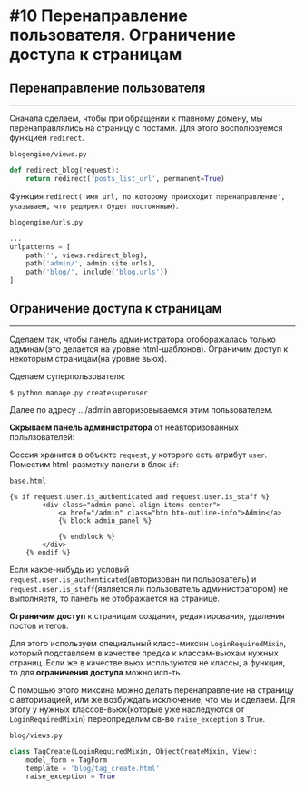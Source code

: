 # #10 Перенаправление пользователя. Ограничение доступа к страницам

## Перенаправление пользователя
---
Сначала сделаем, чтобы при обращении к главному домену, мы перенаправлялись на страницу с постами. Для этого восполюзуемся функцией `redirect`.

`blogengine/views.py`
```python
def redirect_blog(request):
    return redirect('posts_list_url', permanent=True)
```
Функция `redirect('имя url, по которому происходит перенаправление', указываем, что редирект будет постоянным)`.

`blogengine/urls.py`
```python
...
urlpatterns = [
    path('', views.redirect_blog),
    path('admin/', admin.site.urls),
    path('blog/', include('blog.urls'))
]
```

## Ограничение доступа к страницам
---
Сделаем так, чтобы панель администратора отоборажалась только админам(это делается на уровне html-шаблонов).
Ограничим доступ к некоторым страницам(на уровне вьюх).

Сделаем суперпользователя:
```
$ python manage.py createsuperuser
```
Далее по адресу .../admin авторизовываемся этим пользователем.

**Скрываем панель администратора** от неавторизованных польлзователей:

Сессия хранится в объекте `request`, у которого есть атрибут `user`. Поместим html-разметку панели в блок `if`:

`base.html`
```django
{% if request.user.is_authenticated and request.user.is_staff %}
		<div class="admin-panel align-items-center">
			<a href="/admin" class="btn btn-outline-info">Admin</a>
			{% block admin_panel %}

			{% endblock %}
		</div>
	{% endif %}
```
Если какое-нибудь из условий `request.user.is_authenticated`(авторизован ли пользователь) и `request.user.is_staff`(является ли пользователь администратором) не выполняетя, то панель не отображается на странице.

**Ограничим доступ** к страницам создания, редактирования, удаления постов и тегов.

Для этого используем специальный класс-миксин `LoginRequiredMixin`, который подставляем в качестве предка к классам-вьюхам нужных страниц. Если же в качестве вьюх испльзуются не классы, а функции, то для **ограничения доступа** можно исп-ть.

С помощью этого миксина можно делать перенаправление на страницу с авторизацией, или же возбуждать исключение, что мы и сделаем. Для этогу у нужных классов-вьюх(которые уже наследуются от `LoginRequiredMixin`) переопределим св-во `raise_exception` в `True`.

`blog/views.py`
```python
class TagCreate(LoginRequiredMixin, ObjectCreateMixin, View):
    model_form = TagForm
    template = 'blog/tag_create.html'
    raise_exception = True
```